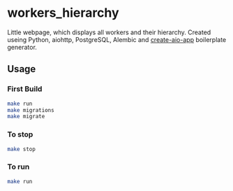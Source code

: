 # workers_hierarchy
Little webpage, which displays all workers and their hierarchy.
Created useing Python, aiohttp, PostgreSQL, Alembic and [create-aio-app](https://github.com/aio-libs/create-aio-app) boilerplate generator.

## Usage

### First Build
```bash
make run
make migrations
make migrate
```
### To stop
```bash
make stop
```

### To run
```bash
make run
```
